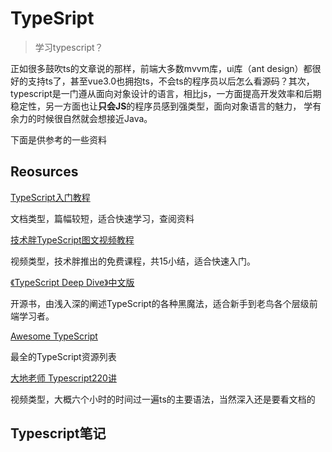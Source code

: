 # TypeSript

> 学习typescript？

正如很多鼓吹ts的文章说的那样，前端大多数mvvm库，ui库（ant design）都很好的支持ts了，甚至vue3.0也拥抱ts，不会ts的程序员以后怎么看源码？其次，
typescript是一门遵从面向对象设计的语言，相比js，一方面提高开发效率和后期稳定性，另一方面也让**只会JS**的程序员感到强类型，面向对象语言的魅力，
学有余力的时候很自然就会想接近Java。

下面是供参考的一些资料

## Reosurces

[TypeScript入门教程](https://ts.xcatliu.com/)

文档类型，篇幅较短，适合快速学习，查阅资料

[技术胖TypeScript图文视频教程](https://jspang.com/posts/2018/06/27/typesript.html)

视频类型，技术胖推出的免费课程，共15小结，适合快速入门。

[《TypeScript Deep Dive》中文版](https://jkchao.github.io/typescript-book-chinese/)

开源书，由浅入深的阐述TypeScript的各种黑魔法，适合新手到老鸟各个层级前端学习者。

[Awesome TypeScript](https://github.com/semlinker/awesome-typescript)

最全的TypeScript资源列表

[大地老师 Typescript220讲](https://www.bilibili.com/video/av38379328)

视频类型，大概六个小时的时间过一遍ts的主要语法，当然深入还是要看文档的

## Typescript笔记

